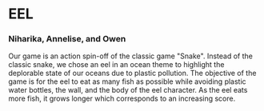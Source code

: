 # EEL
### Niharika, Annelise, and Owen
Our game is an action spin-off of the classic game "Snake". Instead of the classic snake, 
we chose an eel in an ocean theme to highlight the deplorable state of our oceans due to 
plastic pollution. The objective of the game is for the eel to eat as many fish as possible
while avoiding plastic water bottles, the wall, and the body of the eel character. As the eel 
eats more fish, it grows longer which corresponds to an increasing score.